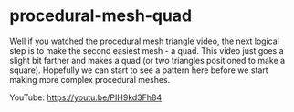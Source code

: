 # procedural-mesh-quad
Well if you watched the procedural mesh triangle video, the next logical step is to make the second easiest mesh - a quad. This video just goes a slight bit farther and makes a quad (or two triangles positioned to make a square). Hopefully we can start to see a pattern here before we start making more complex procedural meshes.

YouTube:  https://youtu.be/PIH9kd3Fh84
